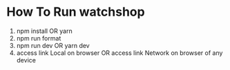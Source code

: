 # How To Run watchshop

1. npm install OR yarn
2. npm run format
3. npm run dev OR yarn dev
4. access link Local on browser OR access link Network on browser of any device
